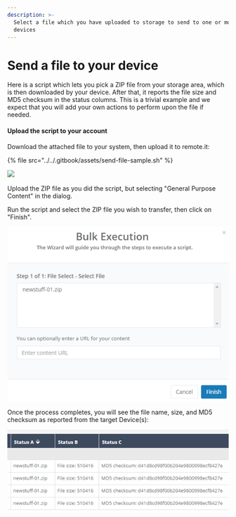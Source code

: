 ```yaml
---
description: >-
  Select a file which you have uploaded to storage to send to one or more
  devices
---
```


# Send a file to your device

Here is a script which lets you pick a ZIP file from your storage area, which is then downloaded by your device. After that, it reports the file size and MD5 checksum in the status columns.  This is a trivial example and we expect that you will add your own actions to perform upon the file if needed.

#### Upload the script to your account

Download the attached file to your system, then upload it to remote.it:

{% file src="../../.gitbook/assets/send-file-sample.sh" %}

![](http://forum.weaved.com/uploads/default/original/1X/743a3ff82581afab033642185cb53c60136c9fc1.png)

Upload the ZIP file as you did the script, but selecting "General Purpose Content" in the dialog.

Run the script and select the ZIP file you wish to transfer, then click on "Finish".

![](../../.gitbook/assets/image%20%2855%29.png)

Once the process completes, you will see the file name, size, and MD5 checksum as reported from the target Device\(s\):

![](../../.gitbook/assets/image%20%2851%29.png)


